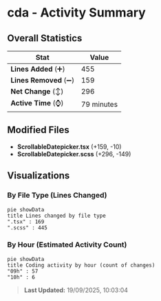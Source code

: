 # cda - Activity Summary 

## Overall Statistics

| Stat                   | Value                                                             |
| ---------------------- | ----------------------------------------------------------------- |
| **Lines Added** (➕)   | 455                                          |
| **Lines Removed** (➖) | 159                                        |
| **Net Change** (↕)    | 296                |
| **Active Time** (⌚)   | 79 minutes |


## Modified Files
- **ScrollableDatepicker.tsx** (+159, -10)
- **ScrollableDatepicker.scss** (+296, -149)

## Visualizations

### By File Type (Lines Changed)

```mermaid
pie showData
title Lines changed by file type
".tsx" : 169
".scss" : 445
```

### By Hour (Estimated Activity Count)

```mermaid
pie showData
title Coding activity by hour (count of changes)
"09h" : 57
"10h" : 6
```


> **Last Updated:** 19/09/2025, 10:03:04
